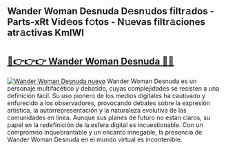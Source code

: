 ## Wander Woman Desnuda D𝚎sn𝚞dos filtr𝚊dos - Parts-xRt Vid𝚎os f𝚘tos - N𝚞evas filtr𝚊ciones atr𝚊ctivas KmIWI

# <h2><a href="http://mb0igud.tromn.icu/?c=Wander+Woman+Desnuda">🔗👉👉👉 Wander Woman Desnuda 🔗🔗</a></h2>

[![Wander Woman Desnuda nuevo](https://i.imgur.com/pEAQMta.gif)](http://mb0igud.tromn.icu/?c=Wander+Woman+Desnuda)
Wander Woman Desnuda es un personaje multifacético y debatido, cuyas complejidades se resisten a una definición fácil.  Su uso pionero de los medios digitales ha cautivado y enfurecido a los observadores, provocando debates sobre la expresión artística, la autorrepresentación y la naturaleza evolutiva de las comunidades en línea. Aunque sus planes de futuro no están claros, su papel en la redefinición de la esfera digital es incuestionable. Con un compromiso inquebrantable y un encanto innegable, la presencia de Wander Woman Desnuda en el mundo virtual es incontenible.
